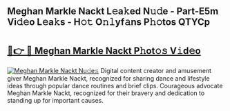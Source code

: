 ## Meghan Markle Nackt L𝚎a𝚔ed N𝚞𝚍e - Part-E5m Vi𝚍𝚎o L𝚎a𝚔s - H𝚘𝚝 O𝚗𝚕yf𝚊ns P𝚑𝚘tos QTYCp

# <h2><a href="http://kf8bf5.oniu.top/?m=Meghan+Markle+Nackt">🔗👉 🔴 Meghan Markle Nackt P𝚑ot𝚘𝚜 V𝚒d𝚎o</a></h2>

[![Meghan Markle Nackt Nu𝚍e𝚜](https://i.imgur.com/0qMVB7G.gif)](http://kf8bf5.oniu.top/?m=Meghan+Markle+Nackt)
Digital content creator and amusement giver Meghan Markle Nackt, recognized for sharing dance and lifestyle ideas through popular dance routines and brief clips. Courageous advocate Meghan Markle Nackt, recognized for their bravery and dedication to standing up for important causes.  
